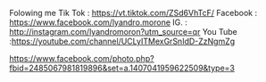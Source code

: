 Folowing me
Tik Tok  : https://vt.tiktok.com/ZSd6VhTcF/
Facebook : https://www.facebook.com/lyandro.morone
IG.      : http://instagram.com/lyandromoron?utm_source=qr
You Tube :https://youtube.com/channel/UCLyITMexGrSnIdD-ZzNgmZg

https://www.facebook.com/photo.php?fbid=2485067981819896&set=a.1407041959622509&type=3
